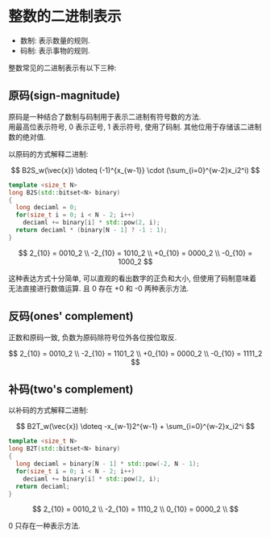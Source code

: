 # 整数的二进制表示

- 数制: 表示数量的规则.
- 码制: 表示事物的规则.

整数常见的二进制表示有以下三种:  

## 原码(sign-magnitude)

原码是一种结合了数制与码制用于表示二进制有符号数的方法.  
用最高位表示符号, 0 表示正号, 1 表示符号, 使用了码制. 其他位用于存储该二进制数的绝对值.  

以原码的方式解释二进制:  

$$
B2S_w(\vec{x}) \doteq (-1)^{x_{w-1}} \cdot (\sum_{i=0}^{w-2}x_i2^i)
$$

```cpp
template <size_t N>
long B2S(std::bitset<N> binary)
{
  long deciaml = 0;
  for(size_t i = 0; i < N - 2; i++)
    deciaml += binary[i] * std::pow(2, i);
  return deciaml * (binary[N - 1] ? -1 : 1);
}
```

$$
 2_{10} = 0010_2 \\
-2_{10} = 1010_2 \\
+0_{10} = 0000_2 \\
-0_{10} = 1000_2
$$

这种表达方式十分简单, 可以直观的看出数字的正负和大小, 但使用了码制意味着无法直接进行数值运算. 且 0 存在 +0 和 -0 两种表示方法.  

## 反码(ones' complement)

正数和原码一致, 负数为原码除符号位外各位按位取反.  

$$
 2_{10} = 0010_2 \\
-2_{10} = 1101_2 \\
+0_{10} = 0000_2 \\
-0_{10} = 1111_2
$$

## 补码(two's complement)

以补码的方式解释二进制:  

$$
B2T_w(\vec{x}) \doteq -x_{w-1}2^{w-1} + \sum_{i=0}^{w-2}x_i2^i
$$

```cpp
template <size_t N>
long B2T(std::bitset<N> binary)
{
  long deciaml = binary[N - 1] * std::pow(-2, N - 1);
  for(size_t i = 0; i < N - 2; i++)
    deciaml += binary[i] * std::pow(2, i);
  return deciaml;
}
```

$$
 2_{10} = 0010_2 \\
-2_{10} = 1110_2 \\
 0_{10} = 0000_2 \\
$$

0 只存在一种表示方法.  
